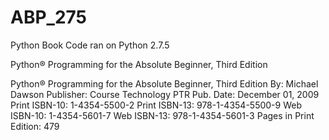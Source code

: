 ABP_275
=======

Python Book Code ran on Python 2.7.5

Python® Programming for the Absolute Beginner, Third Edition


Python® Programming for the Absolute Beginner, Third Edition
By: Michael Dawson
Publisher: Course Technology PTR
Pub. Date: December 01, 2009
Print ISBN-10: 1-4354-5500-2
Print ISBN-13: 978-1-4354-5500-9
Web ISBN-10: 1-4354-5601-7
Web ISBN-13: 978-1-4354-5601-3
Pages in Print Edition: 479

